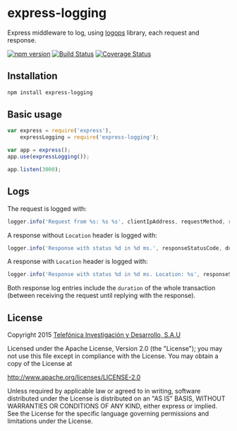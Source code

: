 # express-logging

Express middleware to log, using [logops](https://github.com/telefonicaid/logops) library, each request and response.

[![npm version](https://badge.fury.io/js/express-logging.svg)](http://badge.fury.io/js/express-logging)
[![Build Status](https://travis-ci.org/telefonica/node-express-logging.svg)](https://travis-ci.org/telefonica/node-express-logging)
[![Coverage Status](https://img.shields.io/coveralls/telefonica/node-express-logging.svg)](https://coveralls.io/r/telefonica/node-express-logging)

## Installation

```bash
npm install express-logging
```

## Basic usage

```js
var express = require('express'),
    expressLogging = require('express-logging');

var app = express();
app.use(expressLogging());

app.listen(3000);
```

## Logs

The request is logged with:

```js
logger.info('Request from %s: %s %s', clientIpAddress, requestMethod, requestUrl);
```

A response without `Location` header is logged with:

```js
logger.info('Response with status %d in %d ms.', responseStatusCode, duration);
```

A response with `Location` header is logged with:

```js
logger.info('Response with status %d in %d ms. Location: %s', responseStatusCode, duration, locationHeader);
```

Both response log entries include the `duration` of the whole transaction (between receiving the request until replying with the response).

## License

Copyright 2015 [Telefónica Investigación y Desarrollo, S.A.U](http://www.tid.es)

Licensed under the Apache License, Version 2.0 (the "License"); you may not use this file except in compliance with the License. You may obtain a copy of the License at

http://www.apache.org/licenses/LICENSE-2.0

Unless required by applicable law or agreed to in writing, software distributed under the License is distributed on an "AS IS" BASIS, WITHOUT WARRANTIES OR CONDITIONS OF ANY KIND, either express or implied. See the License for the specific language governing permissions and limitations under the License.

